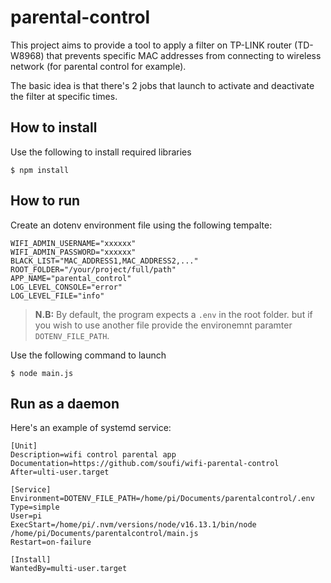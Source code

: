 # parental-control

This project aims to provide a tool to apply a filter on TP-LINK router (TD-W8968) that prevents specific MAC addresses from connecting to wireless network (for parental control for example).

The basic idea is that there's 2 jobs that launch to activate and deactivate the filter at specific times. 

## How to install

Use the following to install required libraries
```
$ npm install
```

## How to run

Create an dotenv environment file using the following tempalte:

```
WIFI_ADMIN_USERNAME="xxxxxx"
WIFI_ADMIN_PASSWORD="xxxxxx"
BLACK_LIST="MAC_ADDRESS1,MAC_ADDRESS2,..."
ROOT_FOLDER="/your/project/full/path"
APP_NAME="parental_control"
LOG_LEVEL_CONSOLE="error"
LOG_LEVEL_FILE="info"
```

> **N.B:** By default, the program expects a `.env` in the root folder. but if you wish to use another file provide the environemnt paramter `DOTENV_FILE_PATH`.

Use the following command to launch
```
$ node main.js 
```

## Run as a daemon

Here's an example of systemd service:

```
[Unit]
Description=wifi control parental app
Documentation=https://github.com/soufi/wifi-parental-control
After=ulti-user.target

[Service]
Environment=DOTENV_FILE_PATH=/home/pi/Documents/parentalcontrol/.env
Type=simple
User=pi
ExecStart=/home/pi/.nvm/versions/node/v16.13.1/bin/node /home/pi/Documents/parentalcontrol/main.js
Restart=on-failure

[Install]
WantedBy=multi-user.target
```

